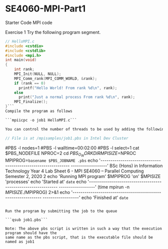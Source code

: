 # SE4060-MPI-Part1
Starter Code MPI code

Exercise 1
Try the following program segment.

```c
// HelloMPI.c
#include <cstdio>
#include <cstdlib>
#include <mpi.h>
int main(void)
{
    int rank;
    MPI_Init(NULL, NULL);
    MPI_Comm_rank(MPI_COMM_WORLD, &rank);
    if (rank == 0)
      printf("Hello World! From rank %d\n", rank);
    else
      print("Just a normal process From rank %d\n", rank);
    MPI_Finalize();
}```
Compile the program as follows

```mpiicpc -o job1 HelloMPI.c```

You can control the number of threads to be used by adding the following in the pbs file.

// File is at /mpisamples/job1.pbs in Intel Dev Cluster
```
#PBS -l nodes=1
#PBS -l walltime=00:02:00
#PBS -l select=1
cat $PBS_NODEFILE
NPROC=2
cd $PBS_O_WORKDIR
MPISIZE=$NPROC
MPIPROG=`basename $PBS_JOBNAME .pbs`
echo '--------------------------------------------------------------
------------------'
BSc (Hons) in Information Technology
Year 4
Lab Sheet 6 - MPI
SE4060 – Parallel Computing Semester 2, 2020
2
echo 'Running MPI program' $MPIPROG 'on' $MPISIZE 'processes'
echo 'Started at' `date`
echo '--------------------------------------------------------------
------------------'
(time mpirun -n $MPISIZE ./$MPIPROG) 2>&1
echo '--------------------------------------------------------------
------------------'
echo 'Finished at' `date`
```

Run the program by submitting the job to the queue

```qsub job1.pbs```

Note: The above pbs script is written in such a way that the execution program should have the
same name as the pbs script, that is the executable file should be named as job1
